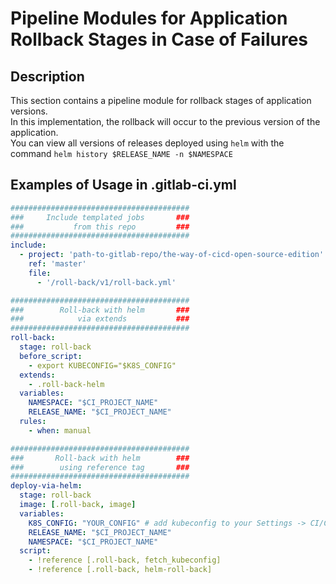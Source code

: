 # Pipeline Modules for Application Rollback Stages in Case of Failures

## Description

This section contains a pipeline module for rollback stages of application versions.  
In this implementation, the rollback will occur to the previous version of the application.  
You can view all versions of releases deployed using `helm` with the command `helm history $RELEASE_NAME -n $NAMESPACE`

## Examples of Usage in .gitlab-ci.yml

```yaml
########################################
###     Include templated jobs       ###
###           from this repo         ###
########################################
include:
  - project: 'path-to-gitlab-repo/the-way-of-cicd-open-source-edition'
    ref: 'master'
    file:
      - '/roll-back/v1/roll-back.yml'

########################################
###        Roll-back with helm       ###
###            via extends           ###
########################################
roll-back:
  stage: roll-back
  before_script: 
    - export KUBECONFIG="$K8S_CONFIG"
  extends:
    - .roll-back-helm
  variables:
    NAMESPACE: "$CI_PROJECT_NAME"
    RELEASE_NAME: "$CI_PROJECT_NAME"
  rules:
    - when: manual

########################################
###       Roll-back with helm        ###
###        using reference tag       ###
########################################
deploy-via-helm:
  stage: roll-back
  image: [.roll-back, image]
  variables:
    K8S_CONFIG: "YOUR_CONFIG" # add kubeconfig to your Settings -> CI/CD -> Variables
    RELEASE_NAME: "$CI_PROJECT_NAME"
    NAMESPACE: "$CI_PROJECT_NAME"
  script:
    - !reference [.roll-back, fetch_kubeconfig]
    - !reference [.roll-back, helm-roll-back]
```
